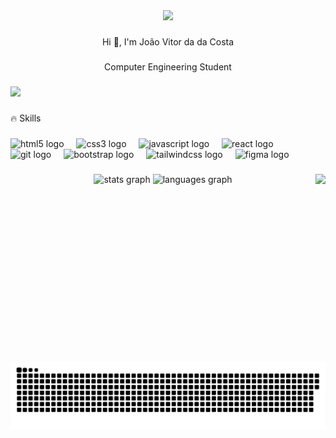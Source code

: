 <div align="center">
  <img height="460" src="https://media3.giphy.com/media/v1.Y2lkPTc5MGI3NjExMjY3bTVpenFoZTFjamdjb25rZmttNjNlOWloOW5yMnVxZW9jOHVmaCZlcD12MV9pbnRlcm5hbF9naWZfYnlfaWQmY3Q9Zw/ckr4W2ppxPBeIF8dx4/giphy.gif"  />
</div>

###

<p align="center">Hi 👋, I'm João Vitor da da Costa</p>

###

<p align="center">Computer Engineering Student</p>

###

<div align="left">
  <img src="https://komarev.com/ghpvc/?username=joaovtrcosta&label=Profile%20views&color=0e75b6&style=flat"  />
</div>

###

<p align="left">🔥 Skills</p>

###

<div align="left">
  <img src="https://cdn.jsdelivr.net/gh/devicons/devicon/icons/html5/html5-original.svg" height="40" alt="html5 logo"  />
  <img width="12" />
  <img src="https://cdn.jsdelivr.net/gh/devicons/devicon/icons/css3/css3-original.svg" height="40" alt="css3 logo"  />
  <img width="12" />
  <img src="https://cdn.jsdelivr.net/gh/devicons/devicon/icons/javascript/javascript-original.svg" height="40" alt="javascript logo"  />
  <img width="12" />
  <img src="https://cdn.jsdelivr.net/gh/devicons/devicon/icons/react/react-original.svg" height="40" alt="react logo"  />
  <img width="12" />
  <img src="https://cdn.jsdelivr.net/gh/devicons/devicon/icons/git/git-original.svg" height="40" alt="git logo"  />
  <img width="12" />
  <img src="https://cdn.jsdelivr.net/gh/devicons/devicon/icons/bootstrap/bootstrap-original.svg" height="40" alt="bootstrap logo"  />
  <img width="12" />
  <img src="https://cdn.jsdelivr.net/gh/devicons/devicon/icons/tailwindcss/tailwindcss-original-wordmark.svg" height="40" alt="tailwindcss logo"  />
  <img width="12" />
  <img src="https://cdn.jsdelivr.net/gh/devicons/devicon/icons/figma/figma-original.svg" height="40" alt="figma logo"  />
</div>

###

<img align="right" height="300" src="https://media2.giphy.com/media/v1.Y2lkPTc5MGI3NjExZDIyb253MmdrMW96ejhoc285NWlucjNtaTJ6c2w1dzhtbDNjNWVobSZlcD12MV9pbnRlcm5hbF9naWZfYnlfaWQmY3Q9Zw/10GVNnqO2ZoAh2/giphy.gif"  />

###

<div align="center">
  <img src="https://github-readme-stats.vercel.app/api?username=joaovtrcosta&hide_title=false&hide_rank=false&show_icons=true&include_all_commits=true&count_private=true&disable_animations=false&theme=gotham&locale=en&hide_border=true&order=1" height="185" alt="stats graph"  />
  <img src="https://github-readme-stats.vercel.app/api/top-langs?username=joaovtrcosta&locale=en&hide_title=false&layout=compact&card_width=320&langs_count=5&theme=gotham&hide_border=true&order=2" height="195" alt="languages graph"  />
</div>

###

<img src="https://raw.githubusercontent.com/joaovtrcosta/joaovtrcosta/output/snake.svg" alt="Snake animation" />

###
